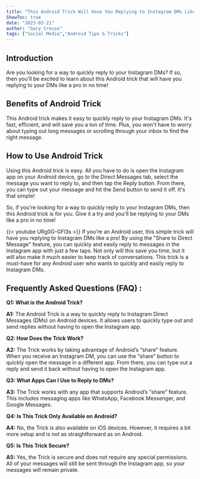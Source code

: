 ```yaml
---
title: "This Android Trick Will Have You Replying to Instagram DMs Like a Pro!"
ShowToc: true 
date: "2023-03-21"
author: "Gary Crouse" 
tags: ["Social Media","Android Tips & Tricks"]
---
```

## Introduction

Are you looking for a way to quickly reply to your Instagram DMs? If so, then you'll be excited to learn about this Android trick that will have you replying to your DMs like a pro in no time! 

## Benefits of Android Trick

This Android trick makes it easy to quickly reply to your Instagram DMs. It's fast, efficient, and will save you a ton of time. Plus, you won't have to worry about typing out long messages or scrolling through your inbox to find the right message. 

## How to Use Android Trick

Using this Android trick is easy. All you have to do is open the Instagram app on your Android device, go to the Direct Messages tab, select the message you want to reply to, and then tap the Reply button. From there, you can type out your message and hit the Send button to send it off. It's that simple! 

So, if you're looking for a way to quickly reply to your Instagram DMs, then this Android trick is for you. Give it a try and you'll be replying to your DMs like a pro in no time!

{{< youtube URg0G-GFl3s >}} 
If you're an Android user, this simple trick will have you replying to Instagram DMs like a pro! By using the "Share to Direct Message" feature, you can quickly and easily reply to messages in the Instagram app with just a few taps. Not only will this save you time, but it will also make it much easier to keep track of conversations. This trick is a must-have for any Android user who wants to quickly and easily reply to Instagram DMs.

## Frequently Asked Questions (FAQ) :
**Q1: What is the Android Trick?**

**A1:** The Android Trick is a way to quickly reply to Instagram Direct Messages (DMs) on Android devices. It allows users to quickly type out and send replies without having to open the Instagram app. 

**Q2: How Does the Trick Work?**

**A2:** The Trick works by taking advantage of Android’s “share” feature. When you receive an Instagram DM, you can use the “share” button to quickly open the message in a different app. From there, you can type out a reply and send it back without having to open the Instagram app. 

**Q3: What Apps Can I Use to Reply to DMs?**

**A3:** The Trick works with any app that supports Android’s “share” feature. This includes messaging apps like WhatsApp, Facebook Messenger, and Google Messages. 

**Q4: Is This Trick Only Available on Android?**

**A4:** No, the Trick is also available on iOS devices. However, it requires a bit more setup and is not as straightforward as on Android. 

**Q5: Is This Trick Secure?**

**A5:** Yes, the Trick is secure and does not require any special permissions. All of your messages will still be sent through the Instagram app, so your messages will remain private.


